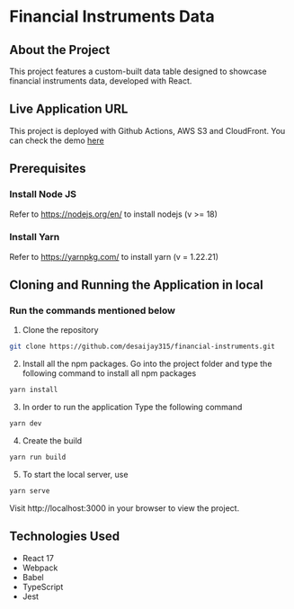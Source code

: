 # Financial Instruments Data

## About the Project
This project features a custom-built data table designed to showcase financial instruments data, developed with React.

Live Application URL
----------
This project is deployed with Github Actions, AWS S3 and CloudFront. 
You can check the demo [here](https://d2d3cbc33jslad.cloudfront.net/)

## Prerequisites

### Install Node JS
Refer to https://nodejs.org/en/ to install nodejs (v >= 18)

### Install Yarn
Refer to https://yarnpkg.com/ to install yarn (v = 1.22.21)

## Cloning and Running the Application in local

### Run the commands mentioned below

1. Clone the repository

```sh
git clone https://github.com/desaijay315/financial-instruments.git
```

2. Install all the npm packages. Go into the project folder and type the following command to install all npm packages

```sh
yarn install
```

3. In order to run the application Type the following command

```sh
yarn dev
```

4. Create the build

```sh
yarn run build
```

5. To start the local server, use

```sh
yarn serve
```

Visit http://localhost:3000 in your browser to view the project.


Technologies Used
-----------------
- React 17
- Webpack
- Babel
- TypeScript
- Jest